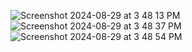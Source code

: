 ![Screenshot 2024-08-29 at 3 48 13 PM](https://github.com/user-attachments/assets/7077094d-a2dc-4287-ab84-d54f8ef6d5ff)
![Screenshot 2024-08-29 at 3 48 37 PM](https://github.com/user-attachments/assets/95af8706-dcb1-4f10-9bdd-b497bb85a6ba)
![Screenshot 2024-08-29 at 3 48 54 PM](https://github.com/user-attachments/assets/cc40e70a-a29c-45a6-81be-8fb37557c39b)
